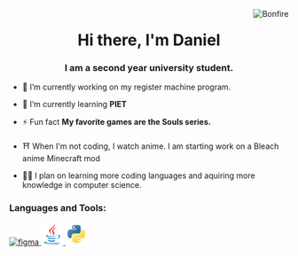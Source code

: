 
<img align="right" alt="Bonfire" src="https://64.media.tumblr.com/a51b604ef19af74360bc611d057faa6b/tumblr_inline_nxeeqaPJK01sjhna2_250.gifv">
<h1 align="center">Hi there, I'm Daniel</h1>
<h3 align="center">I am a second year university student.</h3>

- 🔭 I’m currently working on my register machine program.

- 🌱 I’m currently learning **PIET**

- ⚡ Fun fact **My favorite games are the Souls series.**

- ⛩  When I'm not coding, I watch anime. I am starting work on a Bleach  anime Minecraft mod

- 👨‍💻  I plan on learning more coding languages and aquiring more knowledge in computer science.

<h3 align="left">Languages and Tools:</h3>
<p align="left"> <a href="https://www.figma.com/" target="_blank" rel="noreferrer"> <img src="https://www.vectorlogo.zone/logos/figma/figma-icon.svg" alt="figma" width="40" height="40"/> </a> <a href="https://www.java.com" target="_blank" rel="noreferrer"> <img src="https://raw.githubusercontent.com/devicons/devicon/master/icons/java/java-original.svg" alt="java" width="40" height="40"/> </a> <a href="https://www.python.org" target="_blank" rel="noreferrer"> <img src="https://raw.githubusercontent.com/devicons/devicon/master/icons/python/python-original.svg" alt="python" width="40" height="40"/> </a> </p>

